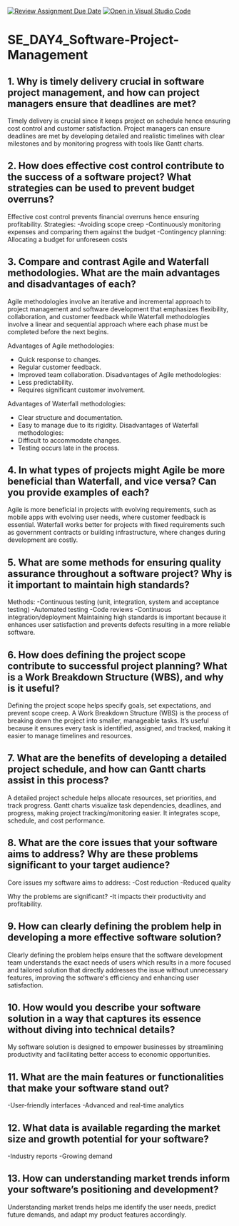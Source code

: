 [![Review Assignment Due Date](https://classroom.github.com/assets/deadline-readme-button-22041afd0340ce965d47ae6ef1cefeee28c7c493a6346c4f15d667ab976d596c.svg)](https://classroom.github.com/a/9pw6JKcu)
[![Open in Visual Studio Code](https://classroom.github.com/assets/open-in-vscode-2e0aaae1b6195c2367325f4f02e2d04e9abb55f0b24a779b69b11b9e10269abc.svg)](https://classroom.github.com/online_ide?assignment_repo_id=18700097&assignment_repo_type=AssignmentRepo)
# SE_DAY4_Software-Project-Management
## 1. Why is timely delivery crucial in software project management, and how can project managers ensure that deadlines are met?
Timely delivery is crucial since it keeps project on schedule hence ensuring cost control and customer satisfaction.
Project managers can ensure deadlines are met by developing detailed and realistic timelines with clear milestones and by monitoring progress with tools like Gantt charts.

## 2. How does effective cost control contribute to the success of a software project? What strategies can be used to prevent budget overruns?
Effective cost control prevents financial overruns hence ensuring profitability.
Strategies: 
-Avoiding scope creep
-Continuously monitoring expenses and comparing them against the budget
-Contingency planning: Allocating a budget for unforeseen costs

## 3. Compare and contrast Agile and Waterfall methodologies. What are the main advantages and disadvantages of each?
Agile methodologies involve an iterative and incremental approach to project management and software development that emphasizes flexibility, collaboration, and customer
feedback while Waterfall methodologies involve a linear and sequential approach where each phase must be completed before the next begins.

Advantages of Agile methodologies:
- Quick response to changes.
- Regular customer feedback.
- Improved team collaboration.
Disadvantages of Agile methodologies:
- Less predictability.
- Requires significant customer involvement.
  
Advantages of Waterfall methodologies:
- Clear structure and documentation.
- Easy to manage due to its rigidity.
Disadvantages of Waterfall methodologies:
- Difficult to accommodate changes.
- Testing occurs late in the process.
  
## 4. In what types of projects might Agile be more beneficial than Waterfall, and vice versa? Can you provide examples of each?
Agile is more beneficial in projects with evolving requirements, such as mobile apps with evolving user needs, where customer feedback is essential.
Waterfall works better for projects with fixed requirements such as government contracts or building infrastructure, where changes during development are costly.

## 5. What are some methods for ensuring quality assurance throughout a software project? Why is it important to maintain high standards?
Methods:
-Continuous testing (unit, integration, system  and acceptance testing)
-Automated testing
-Code reviews
-Continuous integration/deployment
Maintaining high standards is important because it enhances user satisfaction and prevents defects resulting in a more reliable software.

## 6. How does defining the project scope contribute to successful project planning? What is a Work Breakdown Structure (WBS), and why is it useful?
Defining the project scope helps specify goals, set expectations, and prevent scope creep. 
A Work Breakdown Structure (WBS) is the process of breaking down the project into smaller, manageable tasks. It’s useful because it ensures every task is identified, assigned, and tracked, making it easier to manage timelines and resources.

## 7. What are the benefits of developing a detailed project schedule, and how can Gantt charts assist in this process?
A detailed project schedule helps allocate resources, set priorities, and track progress. 
Gantt charts visualize task dependencies, deadlines, and progress, making project tracking/monitoring easier. It integrates scope, schedule, and cost
performance.

## 8. What are the core issues that your software aims to address? Why are these problems significant to your target audience?
Core issues my software aims to address:
-Cost reduction
-Reduced quality

Why the problems are significant?
-It impacts their productivity and profitability.

## 9. How can clearly defining the problem help in developing a more effective software solution?
Clearly defining the problem helps ensure that the software development team understands the exact needs of users which results in a more focused and tailored solution that directly addresses the issue without unnecessary features, improving the software's efficiency and enhancing user satisfaction.

## 10. How would you describe your software solution in a way that captures its essence without diving into technical details?
My software solution is designed to empower businesses by streamlining productivity and facilitating better access to economic opportunities.

## 11. What are the main features or functionalities that make your software stand out?
-User-friendly interfaces
-Advanced and real-time analytics

## 12. What data is available regarding the market size and growth potential for your software?
-Industry reports
-Growing demand

## 13. How can understanding market trends inform your software’s positioning and development?
Understanding market trends helps me identify the user needs, predict future demands, and adapt my product features accordingly.
